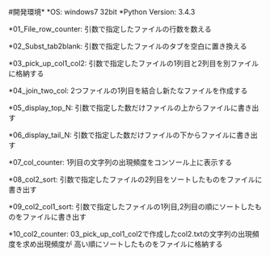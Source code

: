#開発環境*
*OS: windows7 32bit
*Python Version: 3.4.3

*01_File_row_counter: 引数で指定したファイルの行数を数える

*02_Subst_tab2blank: 引数で指定したファイルのタブを空白に置き換える

*03_pick_up_col1_col2: 引数で指定したファイルの1列目と2列目を別ファイルに格納する

*04_join_two_col: 2つファイルの1列目を結合し新たなファイルを作成する

*05_display_top_N: 引数で指定した数だけファイルの上からファイルに書き出す

*06_display_tail_N: 引数で指定した数だけファイルの下からファイルに書き出す

*07_col_counter: 1列目の文字列の出現頻度をコンソール上に表示する

*08_col2_sort: 引数で指定したファイルの2列目をソートしたものをファイルに書き出す

*09_col2_col1_sort: 引数で指定したファイルの1列目,2列目の順にソートしたものをファイルに書き出す

*10_col2_counter: 03_pick_up_col1_col2で作成したcol2.txtの文字列の出現頻度を求め出現頻度が
高い順にソートしたものをファイルに格納する
